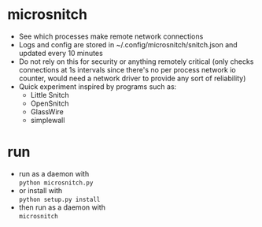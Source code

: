 # microsnitch
- See which processes make remote network connections  
- Logs and config are stored in ~/.config/microsnitch/snitch.json and updated every 10 minutes  
- Do not rely on this for security or anything remotely critical (only checks connections at 1s intervals since there's no per process network io counter, would need a network driver to provide any sort of reliability)   
- Quick experiment inspired by programs such as:  
  - Little Snitch
  - OpenSnitch
  - GlassWire
  - simplewall
# run
- run as a daemon with  
`python microsnitch.py`
- or install with  
`python setup.py install`
- then run as a daemon with  
`microsnitch`
